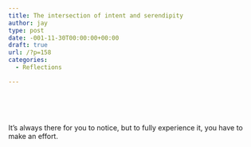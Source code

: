 ```yaml
---
title: The intersection of intent and serendipity
author: jay
type: post
date: -001-11-30T00:00:00+00:00
draft: true
url: /?p=158
categories:
  - Reflections

---
```

&nbsp;

&nbsp;

It&#8217;s always there for you to notice, but to fully experience it, you have to make an effort.